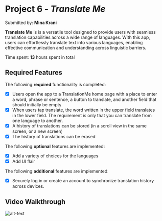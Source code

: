# Project 6 - *Translate Me*

Submitted by: **Mina Krani**

**Translate Me** is is a versatile tool designed to provide users with seamless translation capabilities across a wide range of languages.
With this app, users can effortlessly translate text into various languages, enabling effective communication and understanding across linguistic barriers.

Time spent: **13** hours spent in total

## Required Features

The following **required** functionality is completed:

- [X] Users open the app to a TranslationMe home page with a place to enter a word, phrase or sentence, a button to translate, and another field that should initially be empty
- [X] When users tap translate, the word written in the upper field translates in the lower field. The requirement is only that you can translate from one language to another.
- [X] A history of translations can be stored (in a scroll view in the same screen, or a new screen)
- [X] The history of translations can be erased
 
The following **optional** features are implemented:

- [X] Add a variety of choices for the languages
- [X] Add UI flair

The following **additional** features are implemented:

- [X] Securely log in or create an account to synchronize translation history across devices.

## Video Walkthrough

![alt-text](TranslateMe.gif)
